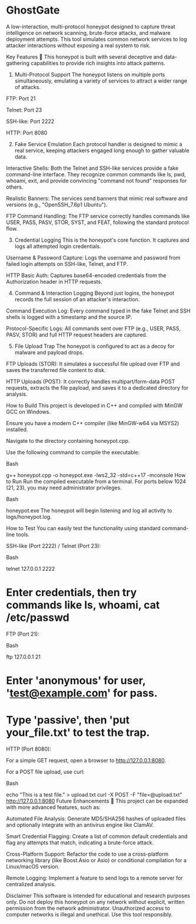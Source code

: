 # GhostGate

A low-interaction, multi-protocol honeypot designed to capture threat intelligence on network scanning, brute-force attacks, and malware deployment attempts. This tool simulates common network services to log attacker interactions without exposing a real system to risk.

Key Features 🍯
This honeypot is built with several deceptive and data-gathering capabilities to provide rich insights into attack patterns.

1. Multi-Protocol Support
The honeypot listens on multiple ports simultaneously, emulating a variety of services to attract a wider range of attacks.

FTP: Port 21

Telnet: Port 23

SSH-like: Port 2222

HTTP: Port 8080

2. Fake Service Emulation
Each protocol handler is designed to mimic a real service, keeping attackers engaged long enough to gather valuable data.

Interactive Shells: Both the Telnet and SSH-like services provide a fake command-line interface. They recognize common commands like ls, pwd, whoami, exit, and provide convincing "command not found" responses for others.

Realistic Banners: The services send banners that mimic real software and versions (e.g., "OpenSSH_7.6p1 Ubuntu").

FTP Command Handling: The FTP service correctly handles commands like USER, PASS, PASV, STOR, SYST, and FEAT, following the standard protocol flow.

3. Credential Logging
This is the honeypot's core function. It captures and logs all attempted login credentials.

Username & Password Capture: Logs the username and password from failed login attempts on SSH-like, Telnet, and FTP.

HTTP Basic Auth: Captures base64-encoded credentials from the Authorization header in HTTP requests.

4. Command & Interaction Logging
Beyond just logins, the honeypot records the full session of an attacker's interaction.

Command Execution Log: Every command typed in the fake Telnet and SSH shells is logged with a timestamp and the source IP.

Protocol-Specific Logs: All commands sent over FTP (e.g., USER, PASS, PASV, STOR) and full HTTP request headers are captured.

5. File Upload Trap
The honeypot is configured to act as a decoy for malware and payload drops.

FTP Uploads (STOR): It simulates a successful file upload over FTP and saves the transferred file content to disk.

HTTP Uploads (POST): It correctly handles multipart/form-data POST requests, extracts the file payload, and saves it to a dedicated directory for analysis.

How to Build
This project is developed in C++ and compiled with MinGW GCC on Windows.

Ensure you have a modern C++ compiler (like MinGW-w64 via MSYS2) installed.

Navigate to the directory containing honeypot.cpp.

Use the following command to compile the executable:

Bash

g++ honeypot.cpp -o honeypot.exe -lws2_32 -std=c++17 -mconsole
How to Run
Run the compiled executable from a terminal. For ports below 1024 (21, 23), you may need administrator privileges.

Bash

honeypot.exe
The honeypot will begin listening and log all activity to logs/honeypot.log.

How to Test
You can easily test the functionality using standard command-line tools.

SSH-like (Port 2222) / Telnet (Port 23):

Bash

telnet 127.0.0.1 2222
# Enter credentials, then try commands like ls, whoami, cat /etc/passwd
FTP (Port 21):

Bash

ftp 127.0.0.1 21
# Enter 'anonymous' for user, 'test@example.com' for pass.
# Type 'passive', then 'put your_file.txt' to test the trap.
HTTP (Port 8080):

For a simple GET request, open a browser to http://127.0.0.1:8080.

For a POST file upload, use curl:

Bash

echo "This is a test file." > upload.txt
curl -X POST -F "file=@upload.txt" http://127.0.0.1:8080
Future Enhancements 🚀
This project can be expanded with more advanced features, such as:

Automated File Analysis: Generate MD5/SHA256 hashes of uploaded files and optionally integrate with an antivirus engine like ClamAV.

Smart Credential Flagging: Create a list of common default credentials and flag any attempts that match, indicating a brute-force attack.

Cross-Platform Support: Refactor the code to use a cross-platform networking library (like Boost.Asio or Asio) or conditional compilation for a Linux/macOS version.

Remote Logging: Implement a feature to send logs to a remote server for centralized analysis.

Disclaimer
This software is intended for educational and research purposes only. Do not deploy this honeypot on any network without explicit, written permission from the network administrator. Unauthorized access to computer networks is illegal and unethical. Use this tool responsibly.
